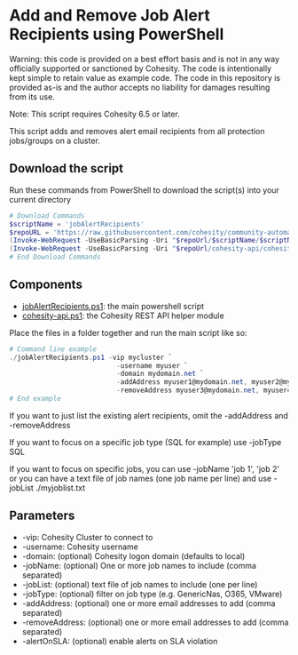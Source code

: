 # Add and Remove Job Alert Recipients using PowerShell

Warning: this code is provided on a best effort basis and is not in any way officially supported or sanctioned by Cohesity. The code is intentionally kept simple to retain value as example code. The code in this repository is provided as-is and the author accepts no liability for damages resulting from its use.

Note: This script requires Cohesity 6.5 or later.

This script adds and removes alert email recipients from all protection jobs/groups on a cluster.

## Download the script

Run these commands from PowerShell to download the script(s) into your current directory

```powershell
# Download Commands
$scriptName = 'jobAlertRecipients'
$repoURL = 'https://raw.githubusercontent.com/cohesity/community-automation-samples/main/powershell'
(Invoke-WebRequest -UseBasicParsing -Uri "$repoUrl/$scriptName/$scriptName.ps1").content | Out-File "$scriptName.ps1"; (Get-Content "$scriptName.ps1") | Set-Content "$scriptName.ps1"
(Invoke-WebRequest -UseBasicParsing -Uri "$repoUrl/cohesity-api/cohesity-api.ps1").content | Out-File cohesity-api.ps1; (Get-Content cohesity-api.ps1) | Set-Content cohesity-api.ps1
# End Download Commands
```

## Components

* [jobAlertRecipients.ps1](https://raw.githubusercontent.com/cohesity/community-automation-samples/main/powershell/jobAlertRecipients/jobAlertRecipients.ps1): the main powershell script
* [cohesity-api.ps1](https://raw.githubusercontent.com/cohesity/community-automation-samples/main/powershell/cohesity-api/cohesity-api.ps1): the Cohesity REST API helper module

Place the files in a folder together and run the main script like so:

```powershell
# Command line example
./jobAlertRecipients.ps1 -vip mycluster `
                           -username myuser `
                           -domain mydomain.net `
                           -addAddress myuser1@mydomain.net, myuser2@mydomain.net `
                           -removeAddress myuser3@mydomain.net, myuser4@mydomain.net
# End example
```

If you want to just list the existing alert recipients, omit the -addAddress and -removeAddress

If you want to focus on a specific job type (SQL for example) use -jobType SQL

If you want to focus on specific jobs, you can use -jobName 'job 1', 'job 2' or you can have a text file of job names (one job name per line) and use -jobList ./myjoblist.txt

## Parameters

* -vip: Cohesity Cluster to connect to
* -username: Cohesity username
* -domain: (optional) Cohesity logon domain (defaults to local)
* -jobName: (optional) One or more job names to include (comma separated)
* -jobList: (optional) text file of job names to include (one per line)
* -jobType: (optional) filter on job type (e.g. GenericNas, O365, VMware)
* -addAddress: (optional) one or more email addresses to add (comma separated)
* -removeAddress: (optional) one or more email addresses to add (comma separated)
* -alertOnSLA: (optional) enable alerts on SLA violation  
